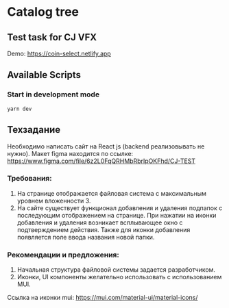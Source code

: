 # Catalog tree

## Test task for CJ VFX

Demo: https://coin-select.netlify.app

## Available Scripts

### Start in development mode

```
yarn dev
```

## Техзадание

Необходимо написать сайт на React js (backend реализовывать не нужно). Макет figma находится по ссылке: https://www.figma.com/file/6z2L0FqQRHMbRbrIpOKFhd/CJ-TEST

### Требования:

1. На странице отображается файловая система с максимальным уровнем вложенности 3.
2. На сайте существует функционал добавления и удаления подпапок с последующим отображением на странице. При нажатии на иконки добавления и удаления возникает всплывающее окно с подтверждением действия. Также для иконки добавления появляется поле ввода названия новой папки.

### Рекомендации и предложения:

1. Начальная структура файловой системы задается разработчиком.
2. Иконки, UI компоненты желательно использовать с использованием MUI.

Ссылка на иконки mui: https://mui.com/material-ui/material-icons/
